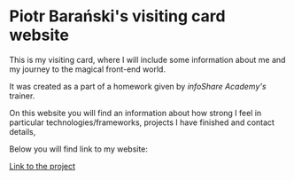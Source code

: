 # Piotr Barański's visiting card website

This is my visiting card, where I will include some information about me and my journey to the magical front-end world.  

It was created as a part of a homework given by *infoShare Academy's* trainer.

On this website you will find an information about how strong I feel in particular technologies/frameworks, projects I have finished and contact details,

Below you will find link to my website:

[Link to the project](https://piotrbaranski.github.io/)